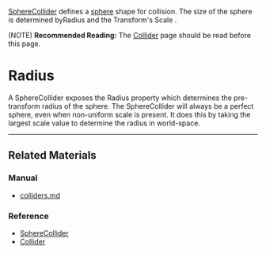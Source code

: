 [SphereCollider](../../../../code_reference/class_reference/spherecollider.md) defines a [sphere](https://en.wikipedia.org/wiki/Sphere ) shape for collision. The size of the sphere is determined byRadius  and the Transform's Scale .

(NOTE) **Recommended Reading:** The [Collider](../colliders.md) page should be read before this page.

 #  Radius
A SphereCollider exposes the Radius  property which determines the pre-transform radius of the sphere. The SphereCollider will always be a perfect sphere, even when non-uniform scale is present. It does this by taking the largest scale value to determine the radius in world-space.

---
 ##  Related Materials
 ###  Manual
- [colliders.md](../colliders.md)

 ###  Reference
- [SphereCollider](../../../../code_reference/class_reference/spherecollider.md)
- [Collider](../../../../code_reference/class_reference/collider.md) 

 